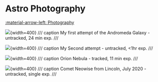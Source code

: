 # Astro Photography
[:material-arrow-left: Photography](photography.md)

![](assets/andromeda%2010mn%2018.07.21%201920x1920.png){width=400}
/// caption
My first attempt of the Andromeda Galaxy - untracked, 24 min exp.
///

![](assets/annotated.jpg){width=400}
/// caption
My Second attempt - untracked, <1hr exp.
///

![](assets/orion%20nebula%2005.01.22%2011min.png){width=400}
/// caption
Orion Nebula - tracked, 11 min exp.
///

![](assets/NEOWISE.png){width=400}
/// caption
Comet Neowise from Lincoln, July 2020 - untracked, single exp.
///